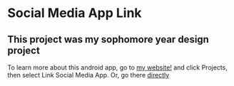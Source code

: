 # Social Media App Link
## This project was my sophomore year design project

To learn more about this android app, go to [my website!](creations.ar) and click Projects, then select Link Social Media App. Or, go there [directly](https://creations.ar/link-social-media-app/)
